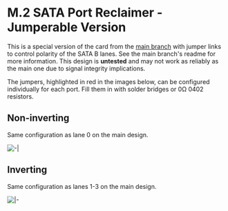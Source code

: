 # M.2 SATA Port Reclaimer - Jumperable Version

This is a special version of the card from the [main branch](https://github.com/richardg867/m2sata/tree/jumperable) with jumper links to control polarity of the SATA B lanes. See the main branch's readme for more information. This design is **untested** and may not work as reliably as the main one due to signal integrity implications.

The jumpers, highlighted in red in the images below, can be configured individually for each port. Fill them in with solder bridges or 0Ω 0402 resistors.

## Non-inverting

Same configuration as lane 0 on the main design.

![-|](https://user-images.githubusercontent.com/540874/201233284-233c255e-3132-4f24-9c8b-7e1af9a90d27.png)

## Inverting

Same configuration as lanes 1-3 on the main design.

![|-](https://user-images.githubusercontent.com/540874/201233479-0e5fa054-e3a9-40bb-8ad7-758c3e21b536.png)
